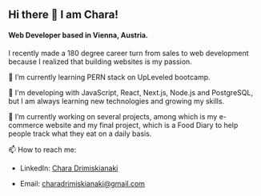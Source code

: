 ## Hi there 👋 I am Chara!

#### Web Developer based in Vienna, Austria.

I recently made a 180 degree career turn from sales to web development because I realized that building websites is my passion. 


🌱 I’m currently learning PERN stack on UpLeveled bootcamp.

🚀 I'm developing with JavaScript, React, Next.js, Node.js and PostgreSQL, but I am always learning new technologies and growing my skills.

🔭 I’m currently working on several projects, among which is my e-commerce website and my final project, which is a Food Diary to help people track what they eat on a daily basis.

📫 How to reach me: 

- LinkedIn: [Chara Drimiskianaki](https://www.linkedin.com/in/chara-drimiskianaki/)

- Email: charadrimiskianaki@gmail.com





